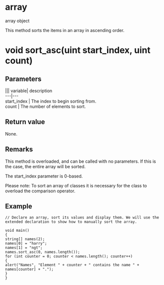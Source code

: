# array

array object

  


This method sorts the items in an array in ascending order.  


# void sort_asc(uint start_index, uint count)

## Parameters

||| variable| description  
---|---  
start_index | The index to begin sorting from.  
count | The number of elements to sort.  
  
## Return value

None.

## Remarks

This method is overloaded, and can be called with no parameters. If this is the case, the entire array will be sorted.

The start_index parameter is 0-based.

Please note: To sort an array of classes it is necessary for the class to overload the comparison operator.

## Example


```
// Declare an array, sort its values and display them. We will use the extended declaration to show how to manually sort the array.

void main()
{
string[] names(2);
names[0] = "harry";
names[1] = "ngt";
names.sort_asc(0, names.length());
for (int counter = 0; counter < names.length(); counter++)
{
alert("Names", "Element " + counter + " contains the name " + names[counter] + ".");
}
}

```
